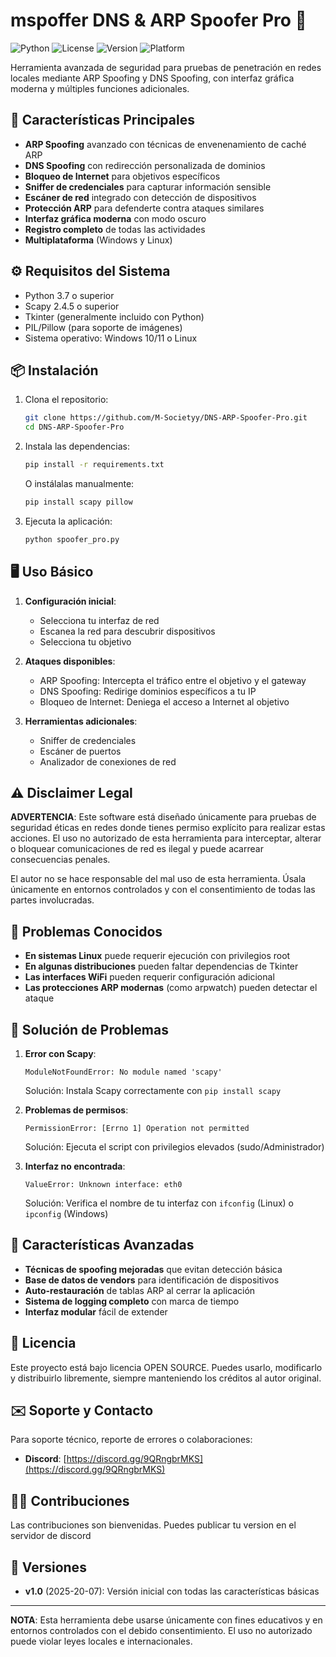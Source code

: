 # mspoffer DNS & ARP Spoofer Pro 🚀

![Python](https://img.shields.io/badge/Python-3.7%2B-blue)
![License](https://img.shields.io/badge/License-OPEN%20SOURCE-green)
![Version](https://img.shields.io/badge/Version-1.0-orange)
![Platform](https://img.shields.io/badge/Platform-Windows%2FLinux-lightgrey)

Herramienta avanzada de seguridad para pruebas de penetración en redes locales mediante ARP Spoofing y DNS Spoofing, con interfaz gráfica moderna y múltiples funciones adicionales.

## 📌 Características Principales

- **ARP Spoofing** avanzado con técnicas de envenenamiento de caché ARP
- **DNS Spoofing** con redirección personalizada de dominios
- **Bloqueo de Internet** para objetivos específicos
- **Sniffer de credenciales** para capturar información sensible
- **Escáner de red** integrado con detección de dispositivos
- **Protección ARP** para defenderte contra ataques similares
- **Interfaz gráfica moderna** con modo oscuro
- **Registro completo** de todas las actividades
- **Multiplataforma** (Windows y Linux)

## ⚙️ Requisitos del Sistema

- Python 3.7 o superior
- Scapy 2.4.5 o superior
- Tkinter (generalmente incluido con Python)
- PIL/Pillow (para soporte de imágenes)
- Sistema operativo: Windows 10/11 o Linux

## 📦 Instalación

1. Clona el repositorio:
   ```bash
   git clone https://github.com/M-Societyy/DNS-ARP-Spoofer-Pro.git
   cd DNS-ARP-Spoofer-Pro
   ```

2. Instala las dependencias:
   ```bash
   pip install -r requirements.txt
   ```

   O instálalas manualmente:
   ```bash
   pip install scapy pillow
   ```

3. Ejecuta la aplicación:
   ```bash
   python spoofer_pro.py
   ```

## 🖥️ Uso Básico

1. **Configuración inicial**:
   - Selecciona tu interfaz de red
   - Escanea la red para descubrir dispositivos
   - Selecciona tu objetivo

2. **Ataques disponibles**:
   - ARP Spoofing: Intercepta el tráfico entre el objetivo y el gateway
   - DNS Spoofing: Redirige dominios específicos a tu IP
   - Bloqueo de Internet: Deniega el acceso a Internet al objetivo

3. **Herramientas adicionales**:
   - Sniffer de credenciales
   - Escáner de puertos
   - Analizador de conexiones de red

## ⚠️ Disclaimer Legal

**ADVERTENCIA**: Este software está diseñado únicamente para pruebas de seguridad éticas en redes donde tienes permiso explícito para realizar estas acciones. El uso no autorizado de esta herramienta para interceptar, alterar o bloquear comunicaciones de red es ilegal y puede acarrear consecuencias penales.

El autor no se hace responsable del mal uso de esta herramienta. Úsala únicamente en entornos controlados y con el consentimiento de todas las partes involucradas.

## 🐛 Problemas Conocidos

- **En sistemas Linux** puede requerir ejecución con privilegios root
- **En algunas distribuciones** pueden faltar dependencias de Tkinter
- **Las interfaces WiFi** pueden requerir configuración adicional
- **Las protecciones ARP modernas** (como arpwatch) pueden detectar el ataque

## 🔧 Solución de Problemas

1. **Error con Scapy**:
   ```
   ModuleNotFoundError: No module named 'scapy'
   ```
   Solución: Instala Scapy correctamente con `pip install scapy`

2. **Problemas de permisos**:
   ```
   PermissionError: [Errno 1] Operation not permitted
   ```
   Solución: Ejecuta el script con privilegios elevados (sudo/Administrador)

3. **Interfaz no encontrada**:
   ```
   ValueError: Unknown interface: eth0
   ```
   Solución: Verifica el nombre de tu interfaz con `ifconfig` (Linux) o `ipconfig` (Windows)

## 🌟 Características Avanzadas

- **Técnicas de spoofing mejoradas** que evitan detección básica
- **Base de datos de vendors** para identificación de dispositivos
- **Auto-restauración** de tablas ARP al cerrar la aplicación
- **Sistema de logging completo** con marca de tiempo
- **Interfaz modular** fácil de extender

## 📄 Licencia

Este proyecto está bajo licencia OPEN SOURCE. Puedes usarlo, modificarlo y distribuirlo libremente, siempre manteniendo los créditos al autor original.

## ✉️ Soporte y Contacto

Para soporte técnico, reporte de errores o colaboraciones:

- **Discord**: [https://discord.gg/9QRngbrMKS](https://discord.gg/9QRngbrMKS)

## 👨‍💻 Contribuciones

Las contribuciones son bienvenidas. Puedes publicar tu version en el servidor de discord

## 📌 Versiones

- **v1.0** (2025-20-07): Versión inicial con todas las características básicas

---

**NOTA**: Esta herramienta debe usarse únicamente con fines educativos y en entornos controlados con el debido consentimiento. El uso no autorizado puede violar leyes locales e internacionales.
```
